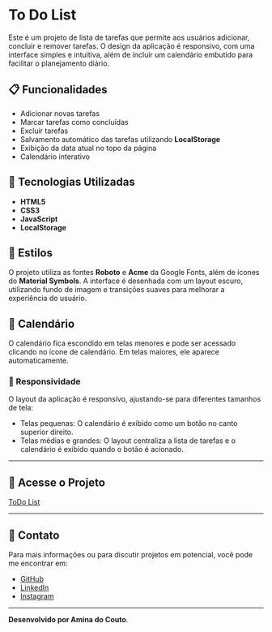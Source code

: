 # To Do List

Este é um projeto de lista de tarefas que permite aos usuários adicionar, concluir e remover tarefas. O design da aplicação é responsivo, com uma interface simples e intuitiva, além de incluir um calendário embutido para facilitar o planejamento diário.

## 📋 Funcionalidades

- Adicionar novas tarefas
- Marcar tarefas como concluídas
- Excluir tarefas
- Salvamento automático das tarefas utilizando **LocalStorage**
- Exibição da data atual no topo da página
- Calendário interativo

## 🚀 Tecnologias Utilizadas

- **HTML5**
- **CSS3**
- **JavaScript**
- **LocalStorage**

## 🎨 Estilos

O projeto utiliza as fontes **Roboto** e **Acme** da Google Fonts, além de ícones do **Material Symbols**. A interface é desenhada com um layout escuro, utilizando fundo de imagem e transições suaves para melhorar a experiência do usuário.

## 📅 Calendário

O calendário fica escondido em telas menores e pode ser acessado clicando no ícone de calendário. Em telas maiores, ele aparece automaticamente.

### 📱 Responsividade

O layout da aplicação é responsivo, ajustando-se para diferentes tamanhos de tela:

- Telas pequenas: O calendário é exibido como um botão no canto superior direito.
- Telas médias e grandes: O layout centraliza a lista de tarefas e o calendário é exibido quando o botão é acionado.

---
## 🔗 Acesse o Projeto
[ToDo List](https://aminacouto.github.io/ToDo-List/)

---

## 📝 Contato

Para mais informações ou para discutir projetos em potencial, você pode me encontrar em:

- [GitHub](https://github.com/aminacouto)
- [LinkedIn](https://www.linkedin.com/in/amina-do-couto-11836521a)
- [Instagram](https://www.instagram.com/aminadocouto?utm_source=qr&igshid=MzNlNGNkZWQ4Mg%3D%3D)
---

**Desenvolvido por Amina do Couto**.
